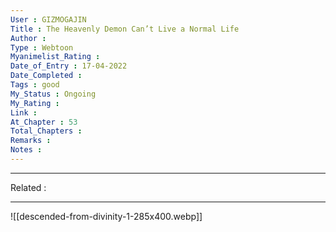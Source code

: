 ```yaml
---
User : GIZMOGAJIN
Title : The Heavenly Demon Can’t Live a Normal Life
Author : 
Type : Webtoon
Myanimelist_Rating : 
Date_of_Entry : 17-04-2022 
Date_Completed : 
Tags : good 
My_Status : Ongoing
My_Rating : 
Link : 
At_Chapter : 53
Total_Chapters : 
Remarks : 
Notes : 
---
```

---
Related : 

---
![[descended-from-divinity-1-285x400.webp]]